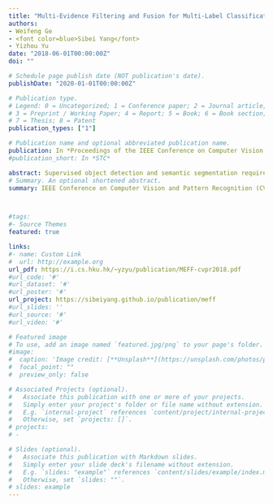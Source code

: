 ```yaml
---
title: "Multi-Evidence Filtering and Fusion for Multi-Label Classification, Object Detection and Semantic Segmentation Based on Weakly Supervised Learning"
authors:
- Weifeng Ge
- <font color=blue>Sibei Yang</font>
- Yizhou Yu
date: "2018-06-01T00:00:00Z"
doi: ""

# Schedule page publish date (NOT publication's date).
publishDate: "2020-01-01T00:00:00Z"

# Publication type.
# Legend: 0 = Uncategorized; 1 = Conference paper; 2 = Journal article;
# 3 = Preprint / Working Paper; 4 = Report; 5 = Book; 6 = Book section;
# 7 = Thesis; 8 = Patent
publication_types: ["1"]

# Publication name and optional abbreviated publication name.
publication: In *Proceedings of the IEEE Conference on Computer Vision and Pattern Recognition (CVPR), 2018*
#publication_short: In *STC*

abstract: Supervised object detection and semantic segmentation require object or even pixel level annotations. When there exist image level labels only, it is challenging for weakly supervised algorithms to achieve accurate predictions. The accuracy achieved by top weakly supervised algorithms is still significantly lower than their fully supervised counterparts. In this paper, we propose a novel weakly supervised curriculum learning pipeline for multi-label object recognition, detection and semantic segmentation. In this pipeline, we first obtain intermediate object localization and pixel labeling results for the training images, and then use such results to train task-specific deep networks in a fully supervised manner. The entire process consists of four stages, including object localization in the training images, filtering and fusing object instances, pixel labeling for the training images, and task-specific network training. To obtain clean object instances in the training images, we propose a novel algorithm for filtering, fusing and classifying object instances collected from multiple solution mechanisms. In this algorithm, we incorporate both metric learning and density-based clustering to filter detected object instances. Experiments show that our weakly supervised pipeline achieves state-of-the-art results in multi-label image classification as well as weakly supervised object detection and very competitive results in weakly supervised semantic segmentation on MS-COCO, PASCAL VOC 2007 and PASCAL VOC 2012.
# Summary. An optional shortened abstract.
summary: IEEE Conference on Computer Vision and Pattern Recognition (CVPR), 2018



#tags:
#- Source Themes
featured: true

links:
#- name: Custom Link
#  url: http://example.org
url_pdf: https://i.cs.hku.hk/~yzyu/publication/MEFF-cvpr2018.pdf
#url_code: '#'
#url_dataset: '#'
#url_poster: '#'
url_project: https://sibeiyang.github.io/publication/meff
#url_slides: ''
#url_source: '#'
#url_video: '#'

# Featured image
# To use, add an image named `featured.jpg/png` to your page's folder. 
#image:
#  caption: 'Image credit: [**Unsplash**](https://unsplash.com/photos/pLCdAaMFLTE)'
#  focal_point: ""
#  preview_only: false

# Associated Projects (optional).
#   Associate this publication with one or more of your projects.
#   Simply enter your project's folder or file name without extension.
#   E.g. `internal-project` references `content/project/internal-project/index.md`.
#   Otherwise, set `projects: []`.
# projects:
# -

# Slides (optional).
#   Associate this publication with Markdown slides.
#   Simply enter your slide deck's filename without extension.
#   E.g. `slides: "example"` references `content/slides/example/index.md`.
#   Otherwise, set `slides: ""`.
# slides: example
---
```

